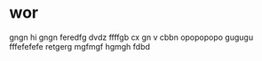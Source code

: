 # wor

gngn
hi
gngn
feredfg
dvdz
ffffgb  cx
gn v cbbn
opopopopo
gugugu
fffefefefe
retgerg
mgfmgf
hgmgh
fdbd
